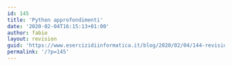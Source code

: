 ```yaml
---
id: 145
title: 'Python approfondimenti'
date: '2020-02-04T16:15:13+01:00'
author: fabio
layout: revision
guid: 'https://www.esercizidiinformatica.it/blog/2020/02/04/144-revision-v1/'
permalink: '/?p=145'
---
```


